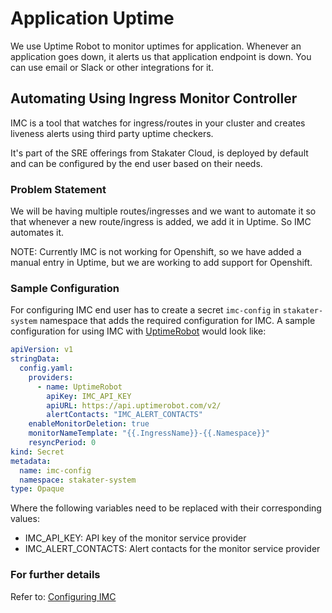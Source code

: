 # Application Uptime

We use Uptime Robot to monitor uptimes for application. Whenever an application goes down, it alerts us that application endpoint is down. You can use email or Slack or other integrations for it.

## Automating Using Ingress Monitor Controller

IMC is a tool that watches for ingress/routes in your cluster and creates liveness alerts using third party uptime checkers.

It's part of the SRE offerings from Stakater Cloud, is deployed by default and can be configured by the end user based on their needs.

### Problem Statement

We will be having multiple routes/ingresses and we want to automate it so that whenever a new route/ingress is added, we add it in Uptime. So IMC automates it.

NOTE: Currently IMC is not working for Openshift, so we have added a manual entry in Uptime, but we are working to add support for Openshift.

### Sample Configuration

For configuring IMC end user has to create a secret `imc-config` in `stakater-system` namespace that adds the required
configuration for IMC. A sample configuration for using IMC with [UptimeRobot](https://uptimerobot.com/) would look
like:

```yaml
apiVersion: v1
stringData:
  config.yaml:
    providers:
      - name: UptimeRobot
        apiKey: IMC_API_KEY
        apiURL: https://api.uptimerobot.com/v2/
        alertContacts: "IMC_ALERT_CONTACTS"
    enableMonitorDeletion: true
    monitorNameTemplate: "{{.IngressName}}-{{.Namespace}}"
    resyncPeriod: 0
kind: Secret
metadata:
  name: imc-config
  namespace: stakater-system
type: Opaque
```

Where the following variables need to be replaced with their corresponding values:

- IMC_API_KEY: API key of the monitor service provider
- IMC_ALERT_CONTACTS: Alert contacts for the monitor service provider

### For further details

Refer to: [Configuring IMC](https://github.com/stakater/IngressMonitorController#usage)